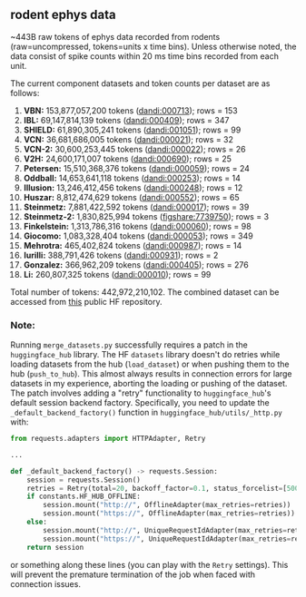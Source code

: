 ## rodent ephys data

~443B raw tokens of ephys data recorded from rodents (raw=uncompressed, tokens=units x time bins). Unless otherwise noted, the data consist of spike counts within 20 ms time bins recorded from each unit.

The current component datasets and token counts per dataset are as follows:

1. **VBN:** 153,877,057,200 tokens ([dandi:000713](https://dandiarchive.org/dandiset/000713)); rows = 153
2. **IBL:** 69,147,814,139 tokens ([dandi:000409](https://dandiarchive.org/dandiset/000409)); rows = 347
3. **SHIELD:** 61,890,305,241 tokens ([dandi:001051](https://dandiarchive.org/dandiset/001051)); rows = 99
4. **VCN:** 36,681,686,005 tokens ([dandi:000021](https://dandiarchive.org/dandiset/000021)); rows = 32
5. **VCN-2:** 30,600,253,445 tokens ([dandi:000022](https://dandiarchive.org/dandiset/000022)); rows = 26
6. **V2H:** 24,600,171,007 tokens ([dandi:000690](https://dandiarchive.org/dandiset/000690)); rows = 25
7. **Petersen:** 15,510,368,376 tokens ([dandi:000059](https://dandiarchive.org/dandiset/000059)); rows = 24
8. **Oddball:** 14,653,641,118 tokens ([dandi:000253](https://dandiarchive.org/dandiset/000253)); rows = 14
9. **Illusion:** 13,246,412,456 tokens ([dandi:000248](https://dandiarchive.org/dandiset/000248)); rows = 12
10. **Huszar:** 8,812,474,629 tokens ([dandi:000552](https://dandiarchive.org/dandiset/000552)); rows = 65
11. **Steinmetz:** 7,881,422,592 tokens ([dandi:000017](https://dandiarchive.org/dandiset/000017)); rows = 39
12. **Steinmetz-2:** 1,830,825,994 tokens ([figshare:7739750](https://figshare.com/articles/dataset/Eight-probe_Neuropixels_recordings_during_spontaneous_behaviors/7739750)); rows = 3
13. **Finkelstein:** 1,313,786,316 tokens ([dandi:000060](https://dandiarchive.org/dandiset/000060)); rows = 98
14. **Giocomo:** 1,083,328,404 tokens ([dandi:000053](https://dandiarchive.org/dandiset/000053)); rows = 349
15. **Mehrotra:** 465,402,824 tokens ([dandi:000987](https://dandiarchive.org/dandiset/000987)); rows = 14
16. **Iurilli:** 388,791,426 tokens ([dandi:000931](https://dandiarchive.org/dandiset/000931)); rows = 2
17. **Gonzalez:** 366,962,209 tokens ([dandi:000405](https://dandiarchive.org/dandiset/000405)); rows = 276
18. **Li:** 260,807,325 tokens ([dandi:000010](https://dandiarchive.org/dandiset/000010)); rows = 99

Total number of tokens: 442,972,210,102. The combined dataset can be accessed from [this](https://huggingface.co/datasets/eminorhan/neural-bench-rodent) public HF repository.

### Note:
Running `merge_datasets.py` successfully requires a patch in the `huggingface_hub` library. The HF `datasets` library doesn't do retries while loading datasets from the hub (`load_dataset`) or when pushing them to the hub (`push_to_hub`). This almost always results in connection errors for large datasets in my experience, aborting the loading or pushing of the dataset. The patch involves adding a "retry" functionality to `huggingface_hub`'s default session backend factory. Specifically, you need to update the `_default_backend_factory()` function in `huggingface_hub/utils/_http.py` with:
```python
from requests.adapters import HTTPAdapter, Retry

...

def _default_backend_factory() -> requests.Session:
    session = requests.Session()
    retries = Retry(total=20, backoff_factor=0.1, status_forcelist=[500, 502, 503, 504])
    if constants.HF_HUB_OFFLINE:
        session.mount("http://", OfflineAdapter(max_retries=retries))
        session.mount("https://", OfflineAdapter(max_retries=retries))
    else:
        session.mount("http://", UniqueRequestIdAdapter(max_retries=retries))
        session.mount("https://", UniqueRequestIdAdapter(max_retries=retries))
    return session
```  
or something along these lines (you can play with the `Retry` settings). This will prevent the premature termination of the job when faced with connection issues. 